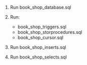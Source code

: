 1. Run book_shop_database.sql
2. Run:
     - book_shop_triggers.sql
     - book_shop_storprocedures.sql
     - book_shop_cursor.sql

3. Run book_shop_inserts.sql
4. Run book_shop_selects.sql

